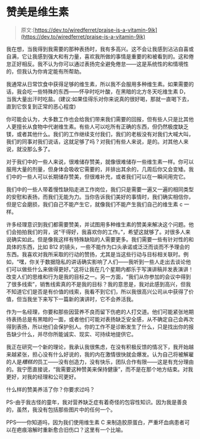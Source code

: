 # 赞美是维生素

> 原文:[https://dev.to/wiredferret/praise-is-a-vitamin-9ik](https://dev.to/wiredferret/praise-is-a-vitamin-9ik)

我在想，当我得到我需要的那种表扬时，我有多高兴。这不会让我感到沾沾自喜或自满，它让我感到强大和有力量，喜欢我所做的事情是重要的和被看到的。这和倦怠正好相反。我不认为你可以通过表扬完全避免倦怠——这是系统性的和情境性的，但我认为你肯定能有所帮助。

我通常从日常饮食中获得足够的维生素，所以我不会服用多种维生素。如果需要的话，我会吃一些特殊的东西——怀孕时吃叶酸，在黑暗的北方冬天吃维生素 D，当我大量出汗时吃盐。(建议:如果佳得乐对你来说真的很好喝，那就一直喝下去，直到它恢复到正常的恶心程度)

你可能会认为，大多数工作也会给我们带来我们需要的回报，但有些人只是比其他人更擅长从食物中代谢维生素。有些人可以吃所有正确的东西，但仍然极度缺乏镁，或者其他什么。我们的工作继续支付我们，我们的老板没有对我们大喊大叫，我们的同事对我们说话，这就足够了吗？对我们有些人来说，是的。对其他人来说，就没那么多了。

对于我们中的一些人来说，很难储存赞美，就像很难储存一些维生素一样。你可以服用大量的剂量，但身体会吸收它需要的，并排出其余的，几周后你又会变矮。我们中的一些人可以长期储存赞美，但很难补充，或者我们可以在一瞬间用完它。

我们中的一些人带着慢性缺陷走进工作岗位，我们只是需要一遍又一遍的相同类型的安慰和表扬，而我们无能为力。当你告诉我们美好的事情时，我们确实相信你，但是它会磨损，我们自己不能产生它，就像我们不能产生我们自己的维生素 c 一样。

许多经理意识到我们都需要赞美，并试图用多种维生素的赞美来解决这个问题。他们会拍拍我们的背，说“干得好，我喜欢你的工作。”，希望这就够了。对很多人来说确实如此。但是像我这样有特殊缺陷的人需要更多。我们需要一些有针对性的和具体的东西，比如 B12 的镜头，一些不能作为口头承诺或泛泛而谈而不予理会的东西。我喜欢对我所采取的行动的赞扬，尤其是当这些行动与目标相关联时。例如，“嘿，你关于数据隐私的讲话确实影响了人们——我听到一些人走出去谈论他们可以做些什么来做得更好。”这将让我在几个星期内都乐于写演讲稿并发表演讲！改变人们的思维和行为是我的目标之一。另一方面，“我们从你参加的会议中得到了很多线索”，销售线索真的不是我的目标？我的意思是，我对此感到高兴，但我不知道它们是否是有价值的线索，我看不到它们，所以我很高兴公司从中获得了价值，但当我坐下来写下一篇新的演讲时，它不会养活我。

作为一名经理，你要和那些因营养不良而留下伤疤的人打交道。他们可能紧张地期待表扬总是有黑暗的一面，或者他们可能对表扬缺乏安全感，从不确定自己会再次得到表扬，所以他们会保护别人。你的工作不是诊断发生了什么，只是找出你的报告缺少什么，并尽你所能诚实、现实、可持续地提供它。

我正在研究一个新的理论，我承认我很焦虑，在没有积极反馈的情况下，我开始越来越紧张，担心没有什么好说的，我的内在激情很快就会爆发。认为自己将被解雇的人是*糟糕的*员工——没有创造力，没有快乐，团队合作有限——这是有充分理由的。我宁愿直接说，“我需要这种赞美来保持健康”，而不是在那个地方结束。对我更好，对我的经理和公司更好。

什么样的赞美养活了你？你要求过吗？

PS-由于我古怪的童年，我对营养缺乏症有着奇怪的包容性知识。因为我是善良的，虽然，我没有包括那些图片中的任何一个。

PPS——你知道吗，因为我们使用维生素 C 来制造胶原蛋白，严重坏血病患者可以在疤痕溶解时重新愈合旧伤口？这里有一个比喻。